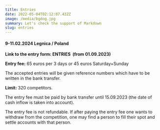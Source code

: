 ```yaml
---
title: Entries
date: 2022-05-04T02:12:07.432Z
image: /media/bgdog.jpg
summary: Let's check the support of Markdown
slug: entries
---
```

#### 9-11.02.2024 Legnica / Poland

**Link to the entry form: ENTRIES  (from 01.09.2023)**

**Entry fee:** 65 euros  per 3 days  or 45 euros Saturday+Sunday 

The accepted entries will be given reference numbers which have to be written in the bank transfer.

**Limit:** 320 competitors.

The entry fee must be paid by bank transfer until 15.09.2023 (the date of cash inflow is taken into account).

The entry fee is not refundable. If after paying the entry fee one wants to withdraw from the competition, one may find a person to fill their spot and settle accounts with that person.